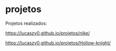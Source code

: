 # projetos
 Projetos realizados:
 
https://lucaszy0.github.io/projetos/nike/

https://lucaszy0.github.io/projetos/Hollow-knight/
